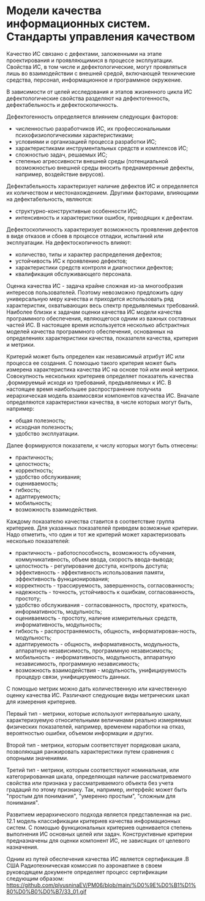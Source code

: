 # Модели качества информационных систем. Стандарты управления качеством

Качество ИС связано с дефектами, заложенными на этапе проектирования и проявляющимися в процессе эксплуатации. Свойства ИС, в том числе и дефектологические, могут проявляться лишь во взаимодействии с внешней средой, включающей технические средства, персонал, информационное и программное окружение.

В зависимости от целей исследования и этапов жизненного цикла ИС дефектологические свойства разделяют на дефектогенность, дефектабельность и дефектоскопичность.

Дефектогенность определяется влиянием следующих факторов:

- численностью разработчиков ИС, их профессиональными психофизиологическими характеристиками;
- условиями и организацией процесса разработки ИС;
- характеристиками инструментальных средств и комплексов ИС;
- сложностью задач, решаемых ИС;
- степенью агрессивности внешней среды (потенциальной возможностью внешней среды вносить преднамеренные дефекты, например, воздействие вирусов).

Дефектабельность характеризует наличие дефектов ИС и определяется их количеством и местонахождением. Другими факторами, влияющими на дефектабельность, являются:

- структурно-конструктивные особенности ИС;
- интенсивность и характеристики ошибок, приводящих к дефектам.

Дефектоскопичность характеризует возможность проявления дефектов в виде отказов и сбоев в процессе отладки, испытаний или эксплуатации. На дефектоскопичность влияют:
- количество, типы и характер распределения дефектов;
- устойчивость ИС к проявлению дефектов;
- характеристики средств контроля и диагностики дефектов;
- квалификация обслуживающего персонала.

Оценка качества ИС - задача крайне сложная из-за многообразия интересов пользователей. Поэтому невозможно предложить одну универсальную меру качества и приходится использовать ряд характеристик, охватывающих весь спектр предъявляемых требований. Наиболее близки к задачам оценки качества ИС модели качества программного обеспечения, являющегося одним из важных составных частей ИС. В настоящее время используется несколько абстрактных моделей качества программного обеспечения, основанных на определениях характеристики качества, показателя качества, критерия и метрики.

Критерий может быть определен как независимый атрибут ИС или процесса ее создания. С помощью такого критерия может быть измерена характеристика качества ИС на основе той или иной метрики. Совокупность нескольких критериев определяет показатель качества ,формируемый исходя из требований, предъявляемых к ИС. В настоящее время наибольшее распространение получила иерархическая модель взаимосвязи компонентов качества ИС. Вначале определяются характеристики качества, в числе которых могут быть, например:
- общая полезность;
- исходная полезность;
- удобство эксплуатации.

Далее формируются показатели, к числу которых могут быть отнесены:
- практичность;
- целостность;
- корректность;
- удобство обслуживания;
- оцениваемость;
- гибкость;
- адаптируемость;
- мобильность;
- возможность взаимодействия.

Каждому показателю качества ставится в соответствие группа критериев. Для указанных показателей приведем возможные критерии. Надо отметить, что один и тот же критерий может характеризовать несколько показателей:
- практичность - работоспособность, возможность обучения, коммуникативность, объем ввода, скорость ввода-вывода;
- целостность - регулирование доступа, контроль доступа;
- эффективность - эффективность использования памяти, эффективность функционирования;
- корректность - трассируемость, завершенность, согласованность;
- надежность - точность, устойчивость к ошибкам, согласованность, простоту;
- удобство обслуживания - согласованность, простоту, краткость, информативность, модульность;
- оцениваемость - простоту, наличие измерительных средств, информативность, модульность;
- гибкость - распространяемость, общность, информатирован-ность, модульность;
- адаптируемость - общность, информативность, модульность, аппаратную независимость, программную независимость;
- мобильность - информативность, модульность, аппаратную независимость, программную независимость;
- возможность взаимодействия - модульность, унифицируемость процедур связи, унифицируемость данных.

С помощью метрик можно дать количественную или качественную оценку качества ИС. Различают следующие виды метрических шкал для измерения критериев.

Первый тип - метрики, которые используют интервальную шкалу, характеризуемую относительными величинами реально измеряемых физических показателей, например, временем наработки на отказ, вероятностью ошибки, объемом информации и других.

Второй тип - метрики, которым соответствует порядковая шкала, позволяющая ранжировать характеристики путем сравнения с опорными значениями.

Третий тип - метрики, которым соответствуют номинальная, или категорированная шкала, определяющая наличие рассматриваемого свойства или признака у рассматриваемого объекта без учета градаций по этому признаку. Так, например, интерфейс может быть "простым для понимания", "умеренно простым", "сложным для понимания".

Развитием иерархического подхода является представленная на рис. 12.1 модель классификации критериев качества информационных систем. С помощью функциональных критериев оценивается степень выполнения ИС основных целей или задач. Конструктивные критерии предназначены для оценки компонент ИС, не зависящих от целевого назначения.

Одним из путей обеспечения качества ИС является сертификация .В США Радиотехническая комиссия по аэронавтике в своем руководящем документе определяет процесс сертификации следующим образом:
https://github.com/plyusninaEV/PM06/blob/main/%D0%9E%D0%B1%D1%80%D0%B0%D0%B7/33_01.gif
